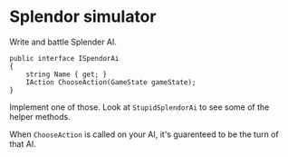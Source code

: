 # Splendor simulator

Write and battle Splender AI.

    public interface ISpendorAi
    {
        string Name { get; }
        IAction ChooseAction(GameState gameState);
    }

Implement one of those. Look at `StupidSplendorAi` to see some of the helper methods.

When `ChooseAction` is called on your AI, it's guarenteed to be the turn of that AI.

